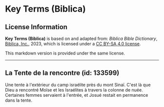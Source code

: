 # Key Terms (Biblica)

## License Information

**Key Terms (Biblica)** is based on and adapted from: _Biblica Bible Dictionary_, [Biblica, Inc.](https://www.biblica.com/), 2023, which is licensed under a [CC BY-SA 4.0 license](https://creativecommons.org/licenses/by-sa/4.0/legalcode.en).

This markdown version is provided under the same license.



--------------------------------

## La Tente de la rencontre (id: 133599)

Une tente à l'extérieur du camp israélite près du mont Sinaï. C'est là que Dieu a rencontré Moïse et les Israélites à travers la colonne de nuée. Certaines femmes servaient à l'entrée, et Josué restait en permanence dans la tente. 


